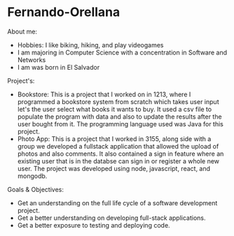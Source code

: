 # Fernando-Orellana

About me:
- Hobbies: I like biking, hiking, and play videogames
- I am majoring in Computer Science with a concentration in Software and Networks
- I am was born in El Salvador

Project's:
- Bookstore: This is a project that I worked on in 1213, where I programmed a bookstore system from scratch which takes user input let's the user select what books it wants to buy. It used a csv file to populate the program with data and also to update the results after the user bought from it. The programming language used was Java for this project.
- Photo App: This is a project that I worked in 3155, along side with a group we developed a fullstack application that allowed the upload of photos and also comments. It also contained a sign in feature where an existing user that is in the databse can sign in or register a whole new user. The project was developed using node, javascript, react, and mongodb.

Goals & Objectives:
- Get an understanding on the full life cycle of a software development project.
- Get a better understanding on developing full-stack applications.
- Get a better exposure to testing and deploying code.
